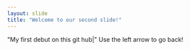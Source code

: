 ```yaml
---
layout: slide
title: "Welcome to our second slide!"
---
```

"My first debut on this git hub|"
Use the left arrow to go back!
